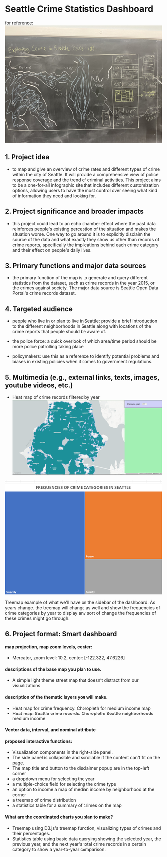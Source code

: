 # Seattle Crime Statistics Dashboard

for reference:
<img src="img/prototype.jpg" alt="Map prototype" width="900px"/>

## 1. Project idea
 - to map and give an overview of crime rates and different types of crime within the city of Seattle. It will provide a comprehensive view of police response coverage and the trend of criminal activities. This project aims to be a one-for-all infographic site that includes different customization options, allowing users to have the most control over seeing what kind of information they need and looking for. 
## 2. Project significance and broader impacts
- this project could lead to an echo chamber effect where the past data reinforces people's existing perception of the situation and makes the situation worse. One way to go around it is to explicitly disclaim the source of the data and what exactly they show us other than records of crime reports, specifically the implications behind each crime category and their effect on people's daily lives.
## 3. Primary functions and major data sources
 - the primary function of the map is to generate and query different statistics from the dataset, such as crime records in the year 2015, or the crimes against society. The major data source is Seattle Open Data Portal's crime records dataset.
## 4. Targeted audience
 - people who live in or plan to live in Seattle: provide a brief introduction to the different neighborhoods in Seattle along with locations of the crime reports that people should be aware of.

 - the police force: a quick overlook of which area/time period should be more police patrolling taking place.

 - policymakers: use this as a reference to identify potential problems and biases in existing policies when it comes to government regulations.
## 5. Multimedia (e.g., external links, texts, images, youtube videos, etc.)
 - Heat map of crime records filtered by year
![](img/year_map.png)

![](img/treemap_example.png)

Treemap example of what we'll have on the sidebar of the dashboard. As years change. the treemap will change as well and show the frequencies of crime categories by year to display any sort of change the frequencies of these crimes might go through.

## 6. Project format: Smart dashboard
  #### map projection, map zoom levels, center:
   - Mercator, zoom level: 10.2, center: [-122.322, 47.6226]
  #### descriptions of the base map you plan to use.
   - A simple light theme street map that doesn’t distract from our visualizations
  #### description of the thematic layers you will make.
   - Heat map for crime frequency. Choropleth for medium income map
   - Heat map: Seattle crime records. Choropleth: Seattle neighborhoods medium income
  #### Vector data, interval, and nominal attribute
  #### proposed interactive functions:
  - Visualization components in the right-side panel.
  - The side panel is collapsible and scrollable if the content can't fit on the page.
  - The map title and button to the disclaimer popup are in the top-left corner
  - a dropdown menu for selecting the year
  - a multiple-choice field for selecting the crime type
  - an option to income a map of median income by neighborhood at the corner
  - a treemap of crime distribution
  - a statistics table for a summary of crimes on the map
  #### What are the coordinated charts you plan to make?
 - Treemap using D3.js's treemap function, visualizing types of crimes and their percentages.
 - Statistics table using basic data querying showing the selected year, the previous year, and the next year's total crime records in a certain category to show a year-to-year comparison.
